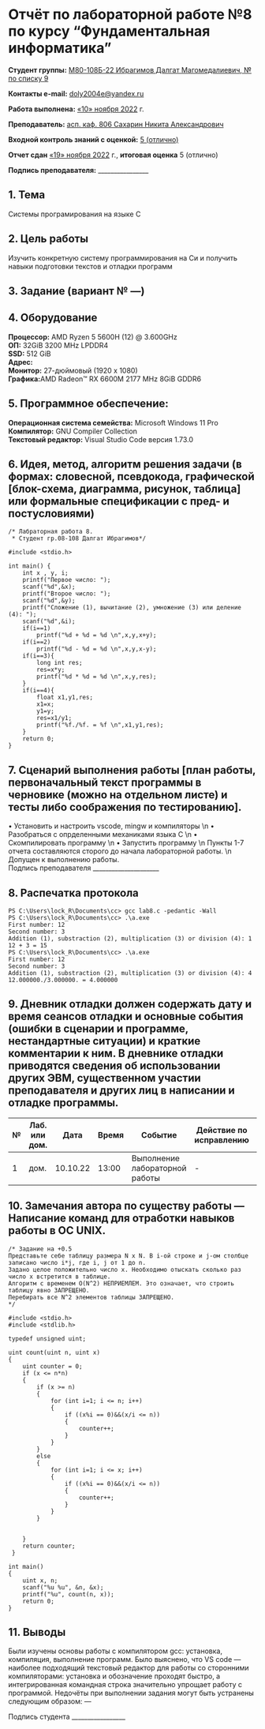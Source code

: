 # Отчёт по лабораторной работе №8 по курсу “Фундаментальная информатика”
<b>Студент группы:</b> <ins>М80-108Б-22 Ибрагимов Далгат Магомедалиевич, № по списку 9</ins> 

<b>Контакты e-mail:</b> <ins>doly2004e@yandex.ru</ins>

<b>Работа выполнена:</b> <ins>«10» ноября 2022</ins> г.

<b>Преподаватель:</b> <ins>асп. каф. 806 Сахарин Никита Александрович</ins>

<b>Входной контроль знаний с оценкой:</b> <ins> 5 (отлично) </ins>

<b>Отчет сдан</b> <ins>«19» ноября 2022</ins> г., <b>итоговая оценка</b> 5 (отлично) <ins></ins>

<b>Подпись преподавателя:</b> ________________



## 1. Тема
Системы програмирования на языке С
## 2. Цель работы
Изучить конкретную систему программирования на Си и получить навыки подготовки текстов и отладки программ
## 3. Задание (вариант № —)

## 4. Оборудование
<b>Процессор:</b> AMD Ryzen 5 5600H (12) @ 3.600GHz<br/>
<b>ОП:</b> 32GiB 3200 MHz LPDDR4<br/>
<b>SSD:</b> 512 GiB<br/>
<b>Адрес:</b> <br/>
<b>Монитор:</b> 27-дюймовый (1920 х 1080)<br/>
<b>Графика:</b>AMD Radeon™ RX 6600M 2177 MHz 8GiB GDDR6<br/>

## 5. Программное обеспечение:
<b>Операционная система семейства:</b> Microsoft Windows 11 Pro <br/>
<b>Компилятор:</b> GNU Compiler Collection <br/>
<b>Текстовый редактор:</b> Visual Studio Code версия 1.73.0 <br/>

## 6. Идея, метод, алгоритм решения задачи (в формах: словесной, псевдокода, графической [блок-схема, диаграмма, рисунок, таблица] или формальные спецификации с пред- и постусловиями)
```
/* Лабраторная работа 8.
 * Студент гр.08-108 Далгат Ибрагимов*/

#include <stdio.h>

int main() {
    int x , y, i;
    printf("Первое число: ");
    scanf("%d",&x);
    printf("Второе число: ");
    scanf("%d",&y);
    printf("Сложение (1), вычитание (2), умножение (3) или деление (4): ");
    scanf("%d",&i);
    if(i==1)
        printf("%d + %d = %d \n",x,y,x+y);
    if(i==2)
        printf("%d - %d = %d \n",x,y,x-y);
    if(i==3){
        long int res;
        res=x*y;
        printf("%d * %d = %d \n",x,y,res);
    }
    if(i==4){
        float x1,y1,res;
        x1=x;
        y1=y;
        res=x1/y1;
        printf("%f./%f. = %f \n",x1,y1,res);
    }
    return 0;
}
```
## 7. Сценарий выполнения работы [план работы, первоначальный текст программы в черновике (можно на отдельном листе) и тесты либо соображения по тестированию]. 
•	Установить и настроить vscode, mingw и компиляторы \n
•	Разобраться с опрделенными механиками языка С  \n
•	Скомпилировать программу \n
•	Запустить программу \n
Пункты 1-7 отчета составляются сторого до начала лабораторной работы. \n
Допущен к выполнению работы.  
Подпись преподавателя _____________________
## 8. Распечатка протокола 
```
PS C:\Users\lock_R\Documents\cc> gcc lab8.c -pedantic -Wall 
PS C:\Users\lock_R\Documents\cc> .\a.exe
First number: 12
Second number: 3
Addition (1), substraction (2), multiplication (3) or division (4): 1
12 + 3 = 15 
PS C:\Users\lock_R\Documents\cc> .\a.exe
First number: 12
Second number: 3
Addition (1), substraction (2), multiplication (3) or division (4): 4
12.000000./3.000000. = 4.000000 
```
## 9. Дневник отладки должен содержать дату и время сеансов отладки и основные события (ошибки в сценарии и программе, нестандартные ситуации) и краткие комментарии к ним. В дневнике отладки приводятся сведения об использовании других ЭВМ, существенном участии преподавателя и других лиц в написании и отладке программы.

| № |  Лаб. или дом. | Дата | Время | Событие | Действие по исправлению | Примечание |
| ------ | ------ | ------ | ------ | ------ | ------ | ------ |
| 1 | дом. | 10.10.22 | 13:00 | Выполнение лабораторной работы | - | - |
## 10. Замечания автора по существу работы — Написание команд для отработки навыков работы в ОС UNIX.
```
/* Задание на +0.5
Представьте себе таблицу размера N x N. В i-ой строке и j-ом столбце записано число i*j, где i, j от 1 до n.
Задано целое положительно число x. Необходимо отыскать сколько раз число x встретится в таблице.
Алгоритм с временем O(N^2) НЕПРИЕМЛЕМ. Это означает, что строить таблицу явно ЗАПРЕЩЕНО.
Перебирать все N^2 элементов таблицы ЗАПРЕЩЕНО.
*/

#include <stdio.h>  
#include <stdlib.h>

typedef unsigned uint;

uint count(uint n, uint x)
{
    uint counter = 0;
    if (x <= n*n)
    {
        if (x >= n)
        {
            for (int i=1; i <= n; i++)
            {
                if ((x%i == 0)&&(x/i <= n))
                {
                    counter++;
                }
            }
        }
        else
        {
            for (int i=1; i <= x; i++)
            {
                if ((x%i == 0)&&(x/i <= n))
                {
                    counter++;
                }
            }
        }
        
        
    }
    return counter;
 }

int main() 
{ 
    uint x, n;
    scanf("%u %u", &n, &x);
    printf("%u", count(n, x));
    return 0;
}
```
## 11. Выводы
Были изучены основы работы с компилятором gcc: установка, компиляция, выполнение программ. 
Было выяснено, что VS code — наиболее подходящий текстовый редактор для работы со сторонними компиляторами: установка и обозначение проходят быстро, а интегрированная командная строка значительно упрощает работу с программой.
Недочёты при выполнении задания могут быть устранены следующим образом: —

Подпись студента _________________



